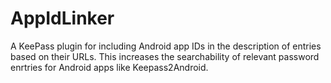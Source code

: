 # AppIdLinker
A KeePass plugin for including Android app IDs in the description of entries based on their URLs. This increases the searchability of relevant password enrtries for Android apps like Keepass2Android.
